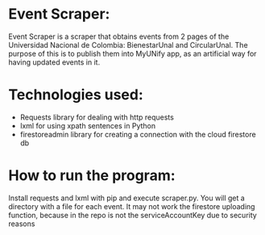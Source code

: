 # Event Scraper:
Event Scraper is a scraper that obtains events from 2 pages of the Universidad Nacional de Colombia: BienestarUnal and CircularUnal. The purpose of this is to publish them into MyUNify app, as an artificial way for having updated events in it.

# Technologies used:
- Requests library for dealing with http requests
- lxml for using xpath sentences in Python
- firestoreadmin library for creating a connection with the cloud firestore db

# How to run the program:
Install requests and lxml with pip and execute scraper.py. You will get a directory with a file for each event.
It may not work the firestore uploading function, because in the repo is not the serviceAccountKey due to security reasons